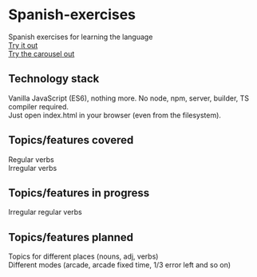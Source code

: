 # Spanish-exercises
Spanish exercises for learning the language  
[Try it out](https://spanish.areso.pro/)  
[Try the carousel out](https://spanish.areso.pro/slideshow)
## Technology stack
Vanilla JavaScript (ES6), nothing more. No node, npm, server, builder, TS compiler required.  
Just open index.html in your browser (even from the filesystem).
## Topics/features covered
Regular verbs  
Irregular verbs  
## Topics/features in progress
Irregular regular verbs  
## Topics/features planned
Topics for different places (nouns, adj, verbs)  
Different modes (arcade, arcade fixed time, 1/3 error left and so on)

